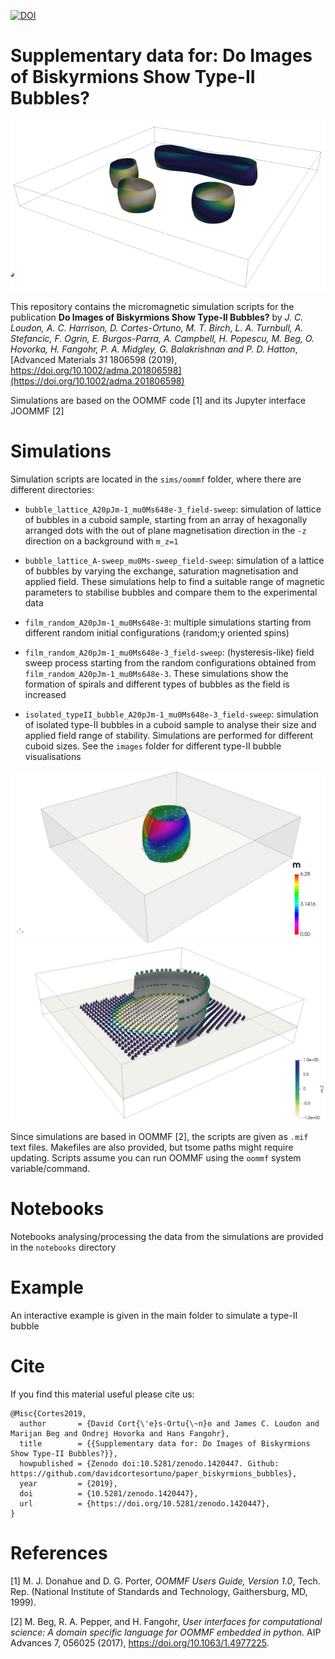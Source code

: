 [![DOI](https://zenodo.org/badge/DOI/10.5281/zenodo.1420447.svg)](https://doi.org/10.5281/zenodo.1420447)


# Supplementary data for: Do Images of Biskyrmions Show Type-II Bubbles?

![](images/bubble_lattice.png)

This repository contains the micromagnetic simulation scripts for the publication **Do Images of Biskyrmions Show Type-II Bubbles?** by *J. C. Loudon, A. C. Harrison, D. Cortes-Ortuno, M. T. Birch, L. A. Turnbull, A. Stefancic, F. Ogrin, E. Burgos-Parra, A. Campbell, H. Popescu, M. Beg, O. Hovorka, H. Fangohr, P. A. Midgley, G. Balakrishnan and P. D. Hatton*, [Advanced Materials *31* 1806598 (2019), https://doi.org/10.1002/adma.201806598](https://doi.org/10.1002/adma.201806598)


Simulations are based on the OOMMF code [1] and its Jupyter interface JOOMMF [2]

# Simulations

Simulation scripts are located in the `sims/oommf` folder, where there are different directories:

- `bubble_lattice_A20pJm-1_mu0Ms648e-3_field-sweep`: simulation of lattice of bubbles in a cuboid sample, starting from an array of hexagonally arranged dots with the out of plane magnetisation direction in the `-z` direction on a background with `m_z=1`

- `bubble_lattice_A-sweep_mu0Ms-sweep_field-sweep`: simulation of a lattice of bubbles by varying the exchange, saturation magnetisation and applied field. These simulations help to find a suitable range of magnetic parameters to stabilise bubbles and compare them to the experimental data 

- `film_random_A20pJm-1_mu0Ms648e-3`: multiple simulations starting from different random initial configurations (random;y oriented spins)

- `film_random_A20pJm-1_mu0Ms648e-3_field-sweep`: (hysteresis-like) field sweep process starting from the random configurations obtained from `film_random_A20pJm-1_mu0Ms648e-3`. These simulations show the formation of spirals and different types of bubbles as the field is increased

- `isolated_typeII_bubble_A20pJm-1_mu0Ms648e-3_field-sweep`: simulation of isolated type-II bubbles in a cuboid sample to analyse their size and applied field range of stability. Simulations are performed for different cuboid sizes. See the `images` folder for different type-II bubble visualisations

![](images/bubble.png)
![](images/TYPEII_BUBBLE_OVERVIEW.png)

Since simulations are based in OOMMF [2], the scripts are given as `.mif` text files. Makefiles are also provided, but tsome paths might require updating. Scripts assume you can run OOMMF using the `oommf` system variable/command.

# Notebooks

Notebooks analysing/processing the data from the simulations are provided in the `notebooks` directory

# Example

An interactive example is given in the main folder to simulate a type-II bubble

# Cite

If you find this material useful please cite us:

```
@Misc{Cortes2019,
  author       = {David Cort{\'e}s-Ortu{\~n}o and James C. Loudon and Marijan Beg and Ondrej Hovorka and Hans Fangohr},
  title        = {{Supplementary data for: Do Images of Biskyrmions Show Type-II Bubbles?}},
  howpublished = {Zenodo doi:10.5281/zenodo.1420447. Github: https://github.com/davidcortesortuno/paper_biskyrmions_bubbles},
  year         = {2019},
  doi          = {10.5281/zenodo.1420447},
  url          = {https://doi.org/10.5281/zenodo.1420447},
}
```

# References

[1] M. J. Donahue and D. G. Porter, *OOMMF Users Guide, Version 1.0*, Tech. Rep. (National Institute of Standards and Technology, Gaithersburg, MD, 1999).

[2] M. Beg, R. A. Pepper, and H. Fangohr, *User interfaces for computational science: A domain specific language for OOMMF embedded in python*. AIP Advances 7, 056025 (2017), https://doi.org/10.1063/1.4977225.
